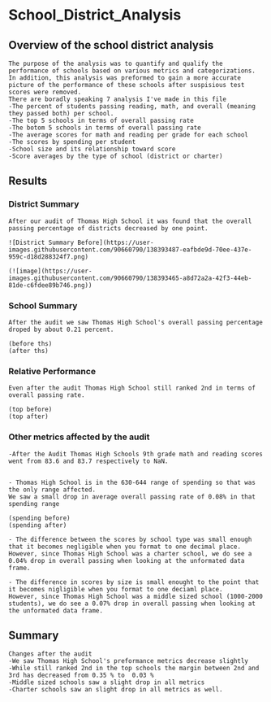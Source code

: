 # School_District_Analysis

## Overview of the school district analysis
	The purpose of the analysis was to quantify and qualify the performance of schools based on various metrics and categorizations.
	In addition, this analysis was preformed to gain a more accurate picture of the performance of these schools after suspisious test scores were removed.
	There are boradly speaking 7 analysis I've made in this file
	-The percent of students passing reading, math, and overall (meaning they passed both) per school.
	-The top 5 schools in terms of overall passing rate
	-The botom 5 schools in terms of overall passing rate
	-The average scores for math and reading per grade for each school
	-The scores by spending per student
	-School size and its relationship toward score
	-Score averages by the type of school (district or charter) 
	

## Results
	
### District Summary
	After our audit of Thomas High School it was found that the overall passing percentage of districts decreased by one point.
	
	![District Summary Before](https://user-images.githubusercontent.com/90660790/138393487-eafbde9d-70ee-437e-959c-d18d288324f7.png)
	
	(![image](https://user-images.githubusercontent.com/90660790/138393465-a8d72a2a-42f3-44eb-81de-c6fdee89b746.png))

### School Summary 
	After the audit we saw Thomas High School's overall passing percentage droped by about 0.21 percent.
	
	(before ths)
	(after ths)

### Relative Performance
	Even after the audit Thomas High School still ranked 2nd in terms of overall passing rate.
	
	(top before)
	(top after)

### Other metrics affected by the audit
	-After the Audit Thomas High Schools 9th grade math and reading scores went from 83.6 and 83.7 respectively to NaN. 
	

	- Thomas High School is in the 630-644 range of spending so that was the only range affected.
	We saw a small drop in average overall passing rate of 0.08% in that spending range
	
	(spending before)
	(spending after)

	- The difference between the scores by school type was small enough that it becomes negligible when you format to one decimal place.
	However, since Thomas High School was a charter school, we do see a 0.04% drop in overall passing when looking at the unformated data frame.

	- The difference in scores by size is small enought to the point that it becomes nigligible when you format to one deciaml place.  
	However, since Thomas High School was a middle sized school (1000-2000 students), we do see a 0.07% drop in overall passing when looking at the unformated data frame.
## Summary
	Changes after the audit
	-We saw Thomas High School's preformance metrics decrease slightly
	-While still ranked 2nd in the top schools the margin between 2nd and 3rd has decreased from 0.35 % to  0.03 %
	-Middle sized schools saw a slight drop in all metrics
	-Charter schools saw an slight drop in all metrics as well.

 
